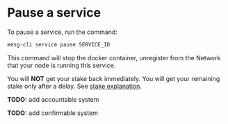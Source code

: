 # Pause a service

To pause a service, run the command:

```bash
mesg-cli service pause SERVICE_ID
```

This command will stop the docker container, unregister from the Network that your node is running this service.

You will **NOT** get your stake back immediately. You will get your remaining stake only after a delay. See [stake explanation](/service/run/README.md).

**TODO:** add accountable system

**TODO:** add confirmable system

